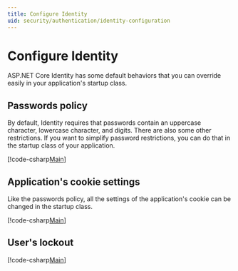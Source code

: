 ```yaml
---
title: Configure Identity
uid: security/authentication/identity-configuration
---
```

# Configure Identity

ASP.NET Core Identity has some default behaviors that you can override easily in your application's startup class.

## Passwords policy

By default, Identity requires that passwords contain an uppercase character, lowercase character, and digits. There are also some other restrictions. If you want to simplify password restrictions, you can do that in the startup class of your application.

[!code-csharp[Main](identity/sample/src/ASPET-IdentityDemo-PrimaryKeysConfig/Startup.cs?highlight=2&range=60-65)]

## Application's cookie settings

Like the passwords policy, all the settings of the application's cookie can be changed in the startup class.

[!code-csharp[Main](identity/sample/src/ASPET-IdentityDemo-PrimaryKeysConfig/Startup.cs?highlight=2&range=72-80)]

## User's lockout

[!code-csharp[Main](identity/sample/src/ASPET-IdentityDemo-PrimaryKeysConfig/Startup.cs?highlight=2&range=67-70)]
